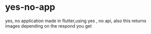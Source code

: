 # yes-no-app
yes, no application made in flutter,using yes , no api, also this returns images depending on the respond you get
